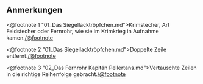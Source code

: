 <h2>Anmerkungen</h2>

<@footnote 1 "01_Das Siegellacktröpfchen.md">Krimstecher, Art Feldstecher oder
Fernrohr, wie sie im Krimkrieg in Aufnahme kamen.</@footnote>

<@footnote 2 "01_Das Siegellacktröpfchen.md">Doppelte Zeile entfernt.</@footnote>

<@footnote 3 "02_Das Fernrohr Kapitän Pellertans.md">Vertauschte Zeilen in die richtige Reihenfolge gebracht.</@footnote>

